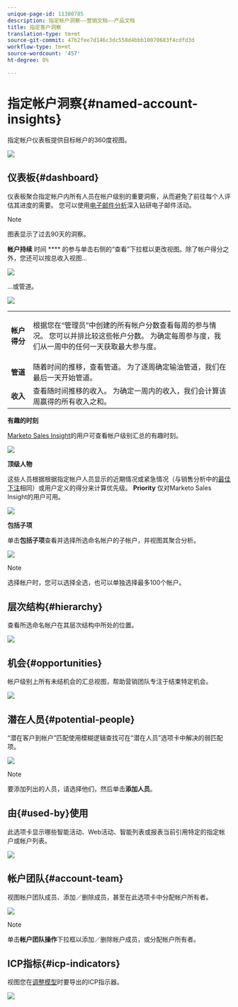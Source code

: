 ```yaml
---
unique-page-id: 11380785
description: 指定帐户洞察——营销文档——产品文档
title: 指定客户洞察
translation-type: tm+mt
source-git-commit: 47b2fee7d146c3dc558d4bbb10070683f4cdfd3d
workflow-type: tm+mt
source-wordcount: '457'
ht-degree: 0%

---
```



# 指定帐户洞察{#named-account-insights}

指定帐户仪表板提供目标帐户的360度视图。

![](assets/one-1.png)

## 仪表板{#dashboard}

仪表板聚合指定帐户内所有人员在帐户级别的重要洞察，从而避免了前往每个人评估其进度的需要。 您可以使用[电子邮件分析](http://docs.marketo.com/display/DOCS/Filtering+in+Email+Insights#FilteringinEmailInsights-AccountBasedMarketing)深入钻研电子邮件活动。

>[!NOTE]
>
>图表显示了过去90天的洞察。

**帐户持续** 时间 **** 的参与单击右侧的“查看”下拉框以更改视图。除了帐户得分之外，您还可以按总收入视图...

![](assets/two-new.png)

...或管道。

![](assets/three-new.png)

<table> 
 <tbody> 
  <tr> 
   <td><strong>帐户得分</strong></td> 
   <td><p>根据您在“管理员”中创建的所有帐户分数查看每周的参与情况。 您可以并排比较这些帐户分数。 为确定每周参与度，我们从一周中的任何一天获取最大参与度。</p></td> 
  </tr> 
  <tr> 
   <td><strong>管道</strong></td> 
   <td>随着时间的推移，查看管道。 为了逐周确定输油管道，我们在最后一天开始管道。</td> 
  </tr> 
  <tr> 
   <td><strong>收入</strong></td> 
   <td>查看随时间推移的收入。 为确定一周内的收入，我们会计算该周赢得的所有收入之和。</td> 
  </tr> 
 </tbody> 
</table>

**有趣的时刻**

[Marketo Sales Insight](http://docs.marketo.com/display/DOCS/Marketo+Sales+Insight)的用户可查看帐户级别汇总的有趣时刻。

![](assets/int-mom.png)

**顶级人物**

这些人员根据根据指定帐户人员显示的近期情况或紧急情况（与销售分析中的[最佳下注](http://docs.marketo.com/display/DOCS/Priority,+Urgency,+Relative+Score,+and+Best+Bets)相同）或用户定义的得分来计算优先级。 **Priority** 仅对Marketo Sales Insight的用户可用。

![](assets/top-ten.png)

**包括子项**

单击&#x200B;**包括子项**&#x200B;查看并选择所选命名帐户的子帐户，并视图其聚合分析。

![](assets/abm.png)

>[!NOTE]
>
>选择帐户时，您可以选择全选，也可以单独选择最多100个帐户。

## 层次结构{#hierarchy}

查看所选命名帐户在其层次结构中所处的位置。

![](assets/hierarchy.png)

## 机会{#opportunities}

帐户级别上所有未结机会的汇总视图，帮助营销团队专注于结束特定机会。

![](assets/four-1.png)

## 潜在人员{#potential-people}

“潜在客户到帐户”匹配使用模糊逻辑查找可在“潜在人员”选项卡中解决的弱匹配项。

![](assets/five-1.png)

>[!NOTE]
>
>要添加列出的人员，请选择他们，然后单击&#x200B;**添加人员**。

## 由{#used-by}使用

此选项卡显示哪些智能活动、Web活动、智能列表或报表当前引用特定的指定帐户或帐户列表。

![](assets/six-1.png)

## 帐户团队{#account-team}

视图帐户团队成员、添加／删除成员，甚至在此选项卡中分配帐户所有者。

![](assets/seven-1.png)

>[!NOTE]
>
>单击&#x200B;**帐户团队操作**&#x200B;下拉框以添加／删除帐户成员，或分配帐户所有者。

## ICP指标{#icp-indicators}

视图您在[调整模型](http://docs.marketo.com/display/DOCS/Account+AI+Overview#AccountAIOverview-ModelTuning)时要导出的ICP指示器。

![](assets/eight.png)

